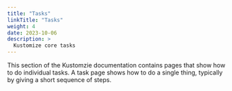 ```yaml
---
title: "Tasks"
linkTitle: "Tasks"
weight: 4
date: 2023-10-06
description: >
  Kustomize core tasks
---
```


This section of the Kustomzie documentation contains pages that show how to do individual tasks. A task page shows how to do a single thing, typically by giving a short sequence of steps.
